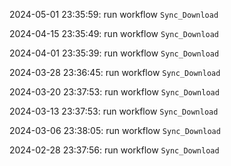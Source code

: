 2024-05-01 23:35:59: run workflow `Sync_Download` 

2024-04-15 23:35:49: run workflow `Sync_Download` 

2024-04-01 23:35:39: run workflow `Sync_Download` 

2024-03-28 23:36:45: run workflow `Sync_Download` 

2024-03-20 23:37:53: run workflow `Sync_Download` 

2024-03-13 23:37:53: run workflow `Sync_Download` 

2024-03-06 23:38:05: run workflow `Sync_Download` 

2024-02-28 23:37:56: run workflow `Sync_Download` 


